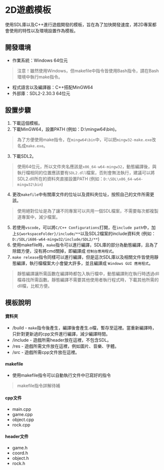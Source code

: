 # 2D遊戲模板
使用SDL庫以及C++進行遊戲開發的模板，旨在為了加快開發速度，將2D專案都會使用的特性以及環境設置作為模板。

## 開發環境
- 作業系統：Windows 64位元
> 注意！雖然使用Windows，但makefile中指令皆使用Bash指令，請在Bash環境中執行make指令。
- 程式語言以及編譯器：C++搭配MinGW64
- 外部庫：SDL2-2.30.3 64位元

## 設置步驟
1. 下載這個模板。
2. 下載MinGW64，設置PATH (例如：D:\mingw64\bin)。
> 為了方便使用make指令，在`mingw64\bin`中，可以把`mingw32-make.exe`改名成`make.exe`。
3. 下載SDL2。
> 使用64位元，所以文件夾名應該是`x86_64-w64-mingw32`，動態編譯後，與執行檔相同的位置應該要有`SDL2.dll`檔案，否則會無法執行，建議可以將SDL2.dll所在的資料夾直接設置PATH (例如：`D:\SDL\x86_64-w64-mingw32\bin`)
4. 更改`makefile`中有關庫文件的位址以及資料夾位址，按照自己的文件所需更該。
> 使用絕對位址是為了讓不同專案可以共用一個SDL檔案，不需要每次都複製道專案中，減少檔案。
5. 若使用`vscode`，可以將`C/C++ Configurations`打開，在`include path`中，加上`${workspaceFolder}/include/**`以及SDL2檔案的include資料夾 (例如：`D:/SDL/i686-w64-mingw32/include/SDL2/**`)
6. 使用makefile時，`make`指令可以進行編譯，SDL庫的部分為動態編譯，且為了除錯方便，沒有將cmd關掉，即編譯成 `控制台應用程式`。
7. `make release`指令同樣可以進行編譯，但是這次SDL庫以及相關文件皆使用靜態編譯，執行檔檔案大小會變大許多，並且編譯成 `Windows GUI 應用程式`。
> 靜態編譯讓所需函數在編譯時都包入執行檔中，動態編譯則在執行時透過dll檔尋找所需函數。靜態編譯不需要其他使用者執行程式時，下載其他所需的dll檔，比較方便。

## 模板說明
#### 資料夾
- /build - `make`指令後產生，編譯後會產生.o檔，暫存至這裡。當重新編譯時，只針對更新過的cpp文件進行編譯，減少編譯時間。
- /include - 遊戲所需header放在這裡，不包含SDL。
- /res - 遊戲所需文件放在這裡，例如圖片、音樂、字體。
- /src - 遊戲所需cpp文件放在這裡。

#### makefile
- 使用makefile指令可以自動執行文件中已寫好的指令
> makefile指令詳解待補

#### cpp文件
- main.cpp
- game.cpp
- object.cpp
- rock.cpp

#### header文件
- game.h
- coord.h
- object.h
- rock.h